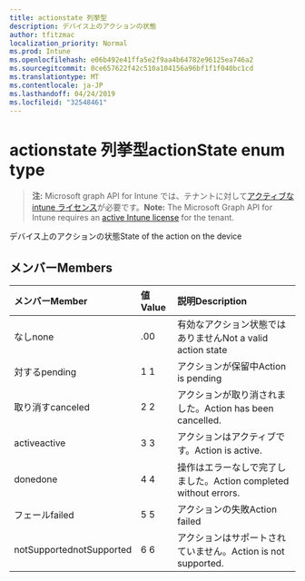 ```yaml
---
title: actionstate 列挙型
description: デバイス上のアクションの状態
author: tfitzmac
localization_priority: Normal
ms.prod: Intune
ms.openlocfilehash: e06b492e41ffa5e2f9aa4b64782e96125ea746a2
ms.sourcegitcommit: 0ce657622f42c510a104156a96bf1f1f040bc1cd
ms.translationtype: MT
ms.contentlocale: ja-JP
ms.lasthandoff: 04/24/2019
ms.locfileid: "32548461"
---
```

# <a name="actionstate-enum-type"></a><span data-ttu-id="8f369-103">actionstate 列挙型</span><span class="sxs-lookup"><span data-stu-id="8f369-103">actionState enum type</span></span>

> <span data-ttu-id="8f369-104">**注:** Microsoft graph API for Intune では、テナントに対して[アクティブな intune ライセンス](https://go.microsoft.com/fwlink/?linkid=839381)が必要です。</span><span class="sxs-lookup"><span data-stu-id="8f369-104">**Note:** The Microsoft Graph API for Intune requires an [active Intune license](https://go.microsoft.com/fwlink/?linkid=839381) for the tenant.</span></span>

<span data-ttu-id="8f369-105">デバイス上のアクションの状態</span><span class="sxs-lookup"><span data-stu-id="8f369-105">State of the action on the device</span></span>

## <a name="members"></a><span data-ttu-id="8f369-106">メンバー</span><span class="sxs-lookup"><span data-stu-id="8f369-106">Members</span></span>
|<span data-ttu-id="8f369-107">メンバー</span><span class="sxs-lookup"><span data-stu-id="8f369-107">Member</span></span>|<span data-ttu-id="8f369-108">値</span><span class="sxs-lookup"><span data-stu-id="8f369-108">Value</span></span>|<span data-ttu-id="8f369-109">説明</span><span class="sxs-lookup"><span data-stu-id="8f369-109">Description</span></span>|
|:---|:---|:---|
|<span data-ttu-id="8f369-110">なし</span><span class="sxs-lookup"><span data-stu-id="8f369-110">none</span></span>|<span data-ttu-id="8f369-111">.0</span><span class="sxs-lookup"><span data-stu-id="8f369-111">0</span></span>|<span data-ttu-id="8f369-112">有効なアクション状態ではありません</span><span class="sxs-lookup"><span data-stu-id="8f369-112">Not a valid action state</span></span>|
|<span data-ttu-id="8f369-113">対する</span><span class="sxs-lookup"><span data-stu-id="8f369-113">pending</span></span>|<span data-ttu-id="8f369-114">1 </span><span class="sxs-lookup"><span data-stu-id="8f369-114">1</span></span>|<span data-ttu-id="8f369-115">アクションが保留中</span><span class="sxs-lookup"><span data-stu-id="8f369-115">Action is pending</span></span>|
|<span data-ttu-id="8f369-116">取り消す</span><span class="sxs-lookup"><span data-stu-id="8f369-116">canceled</span></span>|<span data-ttu-id="8f369-117">2 </span><span class="sxs-lookup"><span data-stu-id="8f369-117">2</span></span>|<span data-ttu-id="8f369-118">アクションが取り消されました。</span><span class="sxs-lookup"><span data-stu-id="8f369-118">Action has been cancelled.</span></span>|
|<span data-ttu-id="8f369-119">active</span><span class="sxs-lookup"><span data-stu-id="8f369-119">active</span></span>|<span data-ttu-id="8f369-120">3 </span><span class="sxs-lookup"><span data-stu-id="8f369-120">3</span></span>|<span data-ttu-id="8f369-121">アクションはアクティブです。</span><span class="sxs-lookup"><span data-stu-id="8f369-121">Action is active.</span></span>|
|<span data-ttu-id="8f369-122">done</span><span class="sxs-lookup"><span data-stu-id="8f369-122">done</span></span>|<span data-ttu-id="8f369-123">4 </span><span class="sxs-lookup"><span data-stu-id="8f369-123">4</span></span>|<span data-ttu-id="8f369-124">操作はエラーなしで完了しました。</span><span class="sxs-lookup"><span data-stu-id="8f369-124">Action completed without errors.</span></span>|
|<span data-ttu-id="8f369-125">フェール</span><span class="sxs-lookup"><span data-stu-id="8f369-125">failed</span></span>|<span data-ttu-id="8f369-126">5 </span><span class="sxs-lookup"><span data-stu-id="8f369-126">5</span></span>|<span data-ttu-id="8f369-127">アクションの失敗</span><span class="sxs-lookup"><span data-stu-id="8f369-127">Action failed</span></span>|
|<span data-ttu-id="8f369-128">notSupported</span><span class="sxs-lookup"><span data-stu-id="8f369-128">notSupported</span></span>|<span data-ttu-id="8f369-129">6 </span><span class="sxs-lookup"><span data-stu-id="8f369-129">6</span></span>|<span data-ttu-id="8f369-130">アクションはサポートされていません。</span><span class="sxs-lookup"><span data-stu-id="8f369-130">Action is not supported.</span></span>|



